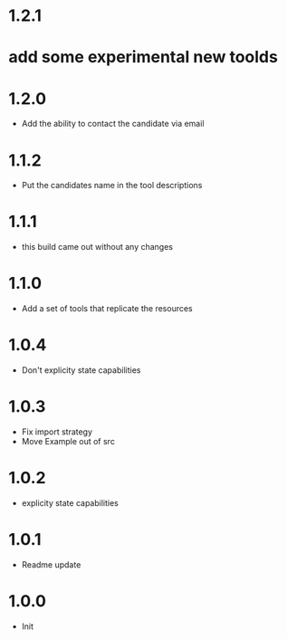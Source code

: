 # 1.2.1

# add some experimental new toolds

# 1.2.0

- Add the ability to contact the candidate via email

# 1.1.2

- Put the candidates name in the tool descriptions

# 1.1.1

- this build came out without any changes

# 1.1.0

- Add a set of tools that replicate the resources

# 1.0.4

- Don't explicity state capabilities

# 1.0.3

- Fix import strategy
- Move Example out of src

# 1.0.2

- explicity state capabilities

# 1.0.1

- Readme update

# 1.0.0

- Init